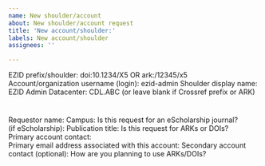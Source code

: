 ```yaml
---
name: New shoulder/account
about: New shoulder/account request
title: 'New account/shoulder:'
labels: New account/shoulder
assignees: ''

---
```


EZID prefix/shoulder: doi:10.1234/X5 OR ark:/12345/x5
Account/organization username (login): ezid-admin
Shoulder display name: EZID Admin
Datacenter: CDL.ABC (or leave blank if Crossref prefix or ARK)

#
Requestor name:
Campus:
Is this request for an eScholarship journal?	
(if eScholarship): Publication title:
Is this request for ARKs or DOIs?	
Primary account contact:	
Primary email address associated with this account:	
Secondary account contact (optional):
How are you planning to use ARKs/DOIs?

